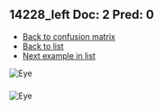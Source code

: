 ## 14228_left Doc: 2 Pred: 0
- [Back to confusion matrix](https://github.com/juliandewit/kaggle_retinopathy/blob/master/matrix.md)
- [Back to list](https://github.com/juliandewit/kaggle_retinopathy/blob/master/lists/20/list.md)
- [Next example in list](https://github.com/juliandewit/kaggle_retinopathy/blob/master/lists/20/14/14306_left.md)

![Eye](https://retinopaty.blob.core.windows.net/size1024/14228_left_2.jpeg)

### 

![Eye]()
